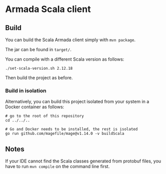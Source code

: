# Armada Scala client

## Build

You can build the Scala Armada client simply with `mvn package`.

The jar can be found in `target/`.

You can compile with a different Scala version as follows:

    ./set-scala-version.sh 2.12.18

Then build the project as before.

### Build in isolation

Alternatively, you can build this project isolated from your system in a Docker container as follows:

    # go to the root of this repository
    cd ../../..

    # Go and Docker needs to be installed, the rest is isolated
    go run github.com/magefile/mage@v1.14.0 -v buildScala

## Notes

If your IDE cannot find the Scala classes generated from protobuf files, you have to run `mvn compile` on the command line first.

